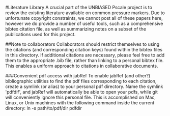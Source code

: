 #Literature Library
A crucial part of the UNBIASED Pscale project is to review the existing literature available on common pressure markers.
Due to unfortunate copyright constraints, we cannot post all of these papers here, however we do provide a number of useful tools, such as a comprehensive bibtex citation file, as well as summarizing notes on a subset of the publications used for this project.

##Note to collaborators
Collaborators should restrict themselves to using the citations (and corresponding citation keys) found within the bibtex files in this directory.
If additional citations are necessary, please feel free to add them to the appropriate .bib file, rather than linking to a personal bibtex file.
This enables a uniform approach to citations in collaborative documents.

###Convenient pdf access with jabRef
To enable jabRef (and other?) bibliographic utilities to find the pdf files corresponding to each citation, create a symlink (or alias) to your personal pdf directory.
Name the symlink 'pdfdif', and jabRef will automatically be able to open your pdfs, while git will conveniently ignore this personal file.
This is accomplished on Mac, Linux, or Unix machines with the following command inside the current directory:
    ln -s path/to/pdf/dir pdfdir

